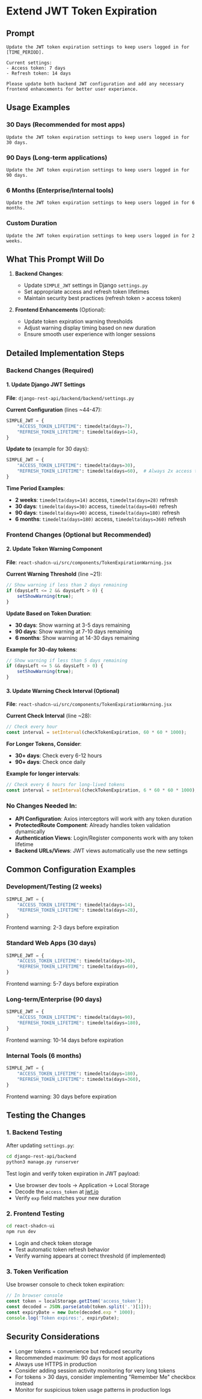 # Extend JWT Token Expiration

## Prompt
```
Update the JWT token expiration settings to keep users logged in for [TIME_PERIOD]. 

Current settings:
- Access token: 7 days
- Refresh token: 14 days

Please update both backend JWT configuration and add any necessary frontend enhancements for better user experience.
```

## Usage Examples

### 30 Days (Recommended for most apps)
```
Update the JWT token expiration settings to keep users logged in for 30 days.
```

### 90 Days (Long-term applications)
```
Update the JWT token expiration settings to keep users logged in for 90 days.
```

### 6 Months (Enterprise/Internal tools)
```
Update the JWT token expiration settings to keep users logged in for 6 months.
```

### Custom Duration
```
Update the JWT token expiration settings to keep users logged in for 2 weeks.
```

## What This Prompt Will Do

1. **Backend Changes**:
   - Update `SIMPLE_JWT` settings in Django `settings.py`
   - Set appropriate access and refresh token lifetimes
   - Maintain security best practices (refresh token > access token)

2. **Frontend Enhancements** (Optional):
   - Update token expiration warning thresholds
   - Adjust warning display timing based on new duration
   - Ensure smooth user experience with longer sessions

## Detailed Implementation Steps

### Backend Changes (Required)

#### 1. Update Django JWT Settings
**File**: `django-rest-api/backend/backend/settings.py`

**Current Configuration** (lines ~44-47):
```python
SIMPLE_JWT = {
    "ACCESS_TOKEN_LIFETIME": timedelta(days=7),
    "REFRESH_TOKEN_LIFETIME": timedelta(days=14),
}
```

**Update to** (example for 30 days):
```python
SIMPLE_JWT = {
    "ACCESS_TOKEN_LIFETIME": timedelta(days=30),
    "REFRESH_TOKEN_LIFETIME": timedelta(days=60),  # Always 2x access token
}
```

**Time Period Examples**:
- **2 weeks**: `timedelta(days=14)` access, `timedelta(days=28)` refresh
- **30 days**: `timedelta(days=30)` access, `timedelta(days=60)` refresh
- **90 days**: `timedelta(days=90)` access, `timedelta(days=180)` refresh
- **6 months**: `timedelta(days=180)` access, `timedelta(days=360)` refresh

### Frontend Changes (Optional but Recommended)

#### 2. Update Token Warning Component
**File**: `react-shadcn-ui/src/components/TokenExpirationWarning.jsx`

**Current Warning Threshold** (line ~21):
```javascript
// Show warning if less than 2 days remaining
if (daysLeft <= 2 && daysLeft > 0) {
    setShowWarning(true);
}
```

**Update Based on Token Duration**:
- **30 days**: Show warning at 3-5 days remaining
- **90 days**: Show warning at 7-10 days remaining  
- **6 months**: Show warning at 14-30 days remaining

**Example for 30-day tokens**:
```javascript
// Show warning if less than 5 days remaining
if (daysLeft <= 5 && daysLeft > 0) {
    setShowWarning(true);
}
```

#### 3. Update Warning Check Interval (Optional)
**File**: `react-shadcn-ui/src/components/TokenExpirationWarning.jsx`

**Current Check Interval** (line ~28):
```javascript
// Check every hour
const interval = setInterval(checkTokenExpiration, 60 * 60 * 1000);
```

**For Longer Tokens, Consider**:
- **30+ days**: Check every 6-12 hours
- **90+ days**: Check once daily

**Example for longer intervals**:
```javascript
// Check every 6 hours for long-lived tokens
const interval = setInterval(checkTokenExpiration, 6 * 60 * 60 * 1000);
```

### No Changes Needed In:

- **API Configuration**: Axios interceptors will work with any token duration
- **ProtectedRoute Component**: Already handles token validation dynamically
- **Authentication Views**: Login/Register components work with any token lifetime
- **Backend URLs/Views**: JWT views automatically use the new settings

## Common Configuration Examples

### Development/Testing (2 weeks)
```python
SIMPLE_JWT = {
    "ACCESS_TOKEN_LIFETIME": timedelta(days=14),
    "REFRESH_TOKEN_LIFETIME": timedelta(days=28),
}
```
Frontend warning: 2-3 days before expiration

### Standard Web Apps (30 days) 
```python
SIMPLE_JWT = {
    "ACCESS_TOKEN_LIFETIME": timedelta(days=30),
    "REFRESH_TOKEN_LIFETIME": timedelta(days=60),
}
```
Frontend warning: 5-7 days before expiration

### Long-term/Enterprise (90 days)
```python
SIMPLE_JWT = {
    "ACCESS_TOKEN_LIFETIME": timedelta(days=90),
    "REFRESH_TOKEN_LIFETIME": timedelta(days=180),
}
```
Frontend warning: 10-14 days before expiration

### Internal Tools (6 months)
```python
SIMPLE_JWT = {
    "ACCESS_TOKEN_LIFETIME": timedelta(days=180),
    "REFRESH_TOKEN_LIFETIME": timedelta(days=360),
}
```
Frontend warning: 30 days before expiration

## Testing the Changes

### 1. Backend Testing
After updating `settings.py`:
```bash
cd django-rest-api/backend
python3 manage.py runserver
```

Test login and verify token expiration in JWT payload:
- Use browser dev tools → Application → Local Storage
- Decode the `access_token` at [jwt.io](https://jwt.io)
- Verify `exp` field matches your new duration

### 2. Frontend Testing
```bash
cd react-shadcn-ui
npm run dev
```

- Login and check token storage
- Test automatic token refresh behavior
- Verify warning appears at correct threshold (if implemented)

### 3. Token Verification
Use browser console to check token expiration:
```javascript
// In browser console
const token = localStorage.getItem('access_token');
const decoded = JSON.parse(atob(token.split('.')[1]));
const expiryDate = new Date(decoded.exp * 1000);
console.log('Token expires:', expiryDate);
```

## Security Considerations

- Longer tokens = convenience but reduced security
- Recommended maximum: 90 days for most applications
- Always use HTTPS in production
- Consider adding session activity monitoring for very long tokens
- For tokens > 30 days, consider implementing "Remember Me" checkbox instead
- Monitor for suspicious token usage patterns in production logs